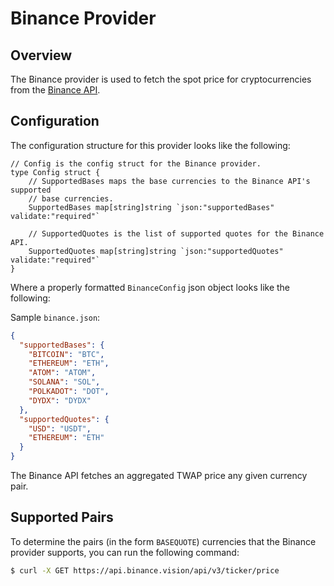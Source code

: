 # Binance Provider

## Overview

The Binance provider is used to fetch the spot price for cryptocurrencies from the [Binance API](https://binance-docs.github.io/apidocs/spot/en/#general-info).

## Configuration

The configuration structure for this provider looks like the following:

```golang
// Config is the config struct for the Binance provider.
type Config struct {
	// SupportedBases maps the base currencies to the Binance API's supported
	// base currencies.
	SupportedBases map[string]string `json:"supportedBases" validate:"required"`

	// SupportedQuotes is the list of supported quotes for the Binance API.
	SupportedQuotes map[string]string `json:"supportedQuotes" validate:"required"`
}
```

Where a properly formatted `BinanceConfig` json object looks like the following:

Sample `binance.json`:

```json
{
  "supportedBases": {
    "BITCOIN": "BTC",
    "ETHEREUM": "ETH",
    "ATOM": "ATOM",
    "SOLANA": "SOL",
    "POLKADOT": "DOT",
    "DYDX": "DYDX"
  },
  "supportedQuotes": {
    "USD": "USDT",
    "ETHEREUM": "ETH"
  }
}
```

The Binance API fetches an aggregated TWAP price any given currency pair.

## Supported Pairs

To determine the pairs (in the form `BASEQUOTE`) currencies that the Binance provider supports, you can run the following command:

```bash
$ curl -X GET https://api.binance.vision/api/v3/ticker/price         
```
